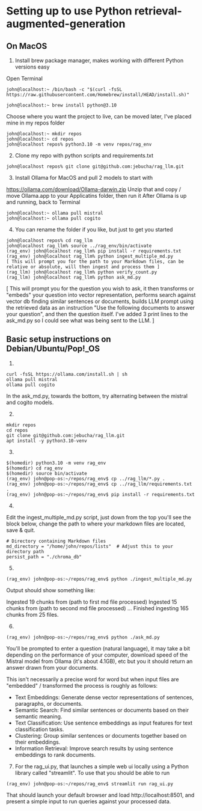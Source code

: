 # Setting up to use Python retrieval-augmented-generation

## On MacOS

1. Install brew package manager, makes working with different Python versions easy

Open Terminal
```
john@localhost:~ /bin/bash -c "$(curl -fsSL https://raw.githubusercontent.com/Homebrew/install/HEAD/install.sh)"
```
```
john@localhost:~ brew install python@3.10
```
Choose where you want the project to live, can be moved later, I've placed mine in my repos folder
```
john@localhost:~ mkdir repos
john@localhost:~ cd repos
john@localhost repos% python3.10 -m venv repos/rag_env
```

2. Clone my repo with python scripts and requirements.txt
```
john@localhost repos% git clone git@github.com:jebucha/rag_llm.git
```

3. Install Ollama for MacOS and pull 2 models to start with

https://ollama.com/download/Ollama-darwin.zip
Unzip that and copy / move Ollama.app to your Applicatins folder, then run it
After Ollama is up and running, back to Terminal

```
john@localhost:~ ollama pull mistral
john@localhost:~ ollama pull cogito
```

4. You can rename the folder if you like, but just to get you started
```
john@localhost repos% cd rag_llm
john@localhost rag_llm% source ../rag_env/bin/activate
(rag_env) john@localhost rag_llm% pip install -r requirements.txt
(rag_env) john@localhost rag_llm% python ingest_multiple_md.py
[ This will prompt you for the path to your Markdown files, can be relative or absolute, will then ingest and process them ]
(rag_llm) john@localhost rag_llm% python verify_count.py
(rag_llm) john@localhost rag_llm% python ask_md.py
```

[ This will prompt you for the question you wish to ask, it then transforms or "embeds" your question into vector representation, performs search against vector db finding similar sentences or documents, builds LLM prompt using the retrieved data as an instruction "Use the following documents to answer your question", and then the question itself. I've added 3 print lines to the ask_md.py so I could see what was being sent to the LLM. ]
 


## Basic setup instructions on Debian/Ubuntu/Pop!_OS

1. 
```
curl -fsSL https://ollama.com/install.sh | sh
ollama pull mistral
ollama pull cogito
```
In the ask_md.py, towards the bottom, try alternating between the mistral and cogito models.

2.
```
mkdir repos
cd repos
git clone git@github.com:jebucha/rag_llm.git
apt install -y python3.10-venv
```
3.
```
$(homedir) python3.10 -m venv rag_env
$(homedir) cd rag_env
$(homedir) source bin/activate
(rag_env) john@pop-os:~/repos/rag_env$ cp ../rag_llm/*.py .
(rag_env) john@pop-os:~/repos/rag_env$ cp ../rag_llm/requirements.txt .
(rag_env) john@pop-os:~/repos/rag_env$ pip install -r requirements.txt
```

4.
Edit the ingest_multiple_md.py script, just down from the top you'll see the block below, change the path to where your markdown files are located, save & quit.
```
# Directory containing Markdown files
md_directory = "/home/john/repos/lists"  # Adjust this to your directory path
persist_path = "./chroma_db"
```
5.
```
(rag_env) john@pop-os:~/repos/rag_env$ python ./ingest_multiple_md.py
```
Output should show something like:

Ingested 19 chunks from (path to first md file processed)
Ingested 15 chunks from (path to second md file processed)
...
Finished ingesting 165 chunks from 25 files.

6. 
```
(rag_env) john@pop-os:~/repos/rag_env$ python ./ask_md.py
```

You'll be prompted to enter a question (natural language), it may take a bit depending on the performance of your computer, download speed of the Mistral model from Ollama (it's about 4.1GB), etc but you it should return an answer drawn from your documents.

This isn't necessarily a precise word for word but when input files are "embedded" / transformed the process is roughly as follows:

* Text Embeddings: Generate dense vector representations of sentences, paragraphs, or documents.
* Semantic Search: Find similar sentences or documents based on their semantic meaning.
* Text Classification: Use sentence embeddings as input features for text classification tasks.
* Clustering: Group similar sentences or documents together based on their embeddings.
* Information Retrieval: Improve search results by using sentence embeddings to rank documents.

7. For the rag_ui.py, that launches a simple web ui locally using a Python library called "streamlit". To use that you should be able to run
```
(rag_env) john@pop-os:~/repos/rag_env$ streamlit run rag_ui.py
```

That should launch your default browser and load http://localhost:8501, and present a simple input to run queries against your processed data.
